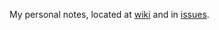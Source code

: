 
My personal notes, located at [wiki](https://github.com/vvoovv/blender-notes/wiki) and in [issues](https://github.com/vvoovv/notes/issues).
